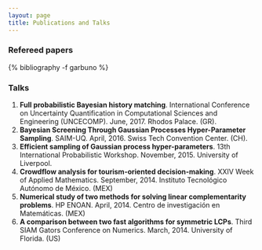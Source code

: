 ```yaml
---
layout: page
title: Publications and Talks
---
```


### Refereed papers

{% bibliography -f garbuno %}

### Talks  

1. **Full probabilistic Bayesian history matching**. International Conference on Uncertainty Quantification in Computational Sciences and Engineering (UNCECOMP). June, 2017. Rhodos Palace. (GR).  
1. **Bayesian Screening Through Gaussian Processes Hyper-Parameter Sampling**. SAIM-UQ. April, 2016. Swiss Tech Convention Center. (CH).  
1. **Efficient sampling of Gaussian process hyper-parameters**. 13th International Probabilistic Workshop. November, 2015. University of Liverpool. 
2. **Crowdflow analysis for tourism-oriented decision-making**. XXIV Week of Applied Mathematics. September, 2014. Instituto Tecnológico Autónomo de México. (MEX)  
3. **Numerical study of two methods for solving linear complementarity problems**. HP ENOAN. April,  2014. Centro de investigación en Matemáticas. (MEX)  
4. **A comparison between two fast algorithms for symmetric LCPs**. Third SIAM Gators Conference on Numerics. March, 2014. University of Florida. (US)  